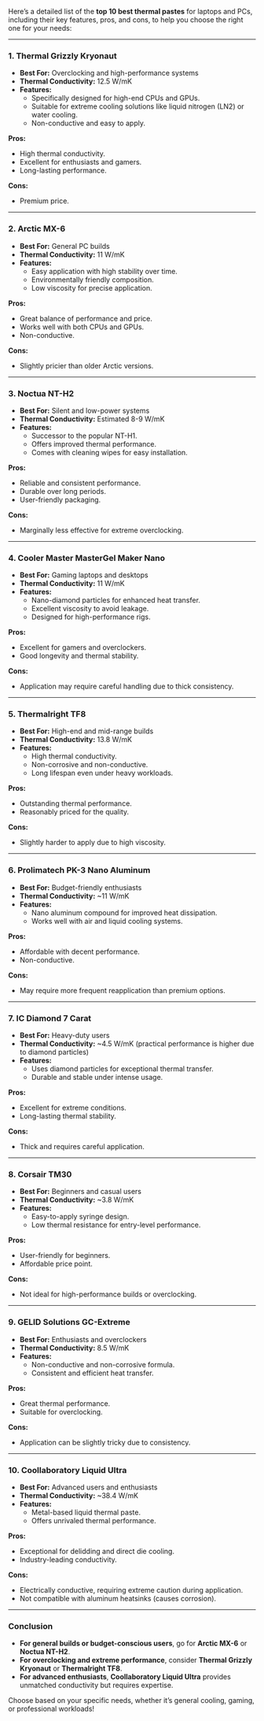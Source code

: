 Here’s a detailed list of the **top 10 best thermal pastes** for laptops and PCs, including their key features, pros, and cons, to help you choose the right one for your needs:

---

### **1. Thermal Grizzly Kryonaut**
- **Best For:** Overclocking and high-performance systems
- **Thermal Conductivity:** 12.5 W/mK
- **Features:** 
  - Specifically designed for high-end CPUs and GPUs.
  - Suitable for extreme cooling solutions like liquid nitrogen (LN2) or water cooling.
  - Non-conductive and easy to apply.

**Pros:**  
- High thermal conductivity.  
- Excellent for enthusiasts and gamers.  
- Long-lasting performance.  

**Cons:**  
- Premium price.  

---

### **2. Arctic MX-6**
- **Best For:** General PC builds
- **Thermal Conductivity:** 11 W/mK
- **Features:**  
  - Easy application with high stability over time.  
  - Environmentally friendly composition.  
  - Low viscosity for precise application.  

**Pros:**  
- Great balance of performance and price.  
- Works well with both CPUs and GPUs.  
- Non-conductive.  

**Cons:**  
- Slightly pricier than older Arctic versions.  

---

### **3. Noctua NT-H2**
- **Best For:** Silent and low-power systems
- **Thermal Conductivity:** Estimated 8-9 W/mK  
- **Features:**  
  - Successor to the popular NT-H1.  
  - Offers improved thermal performance.  
  - Comes with cleaning wipes for easy installation.  

**Pros:**  
- Reliable and consistent performance.  
- Durable over long periods.  
- User-friendly packaging.  

**Cons:**  
- Marginally less effective for extreme overclocking.  

---

### **4. Cooler Master MasterGel Maker Nano**
- **Best For:** Gaming laptops and desktops
- **Thermal Conductivity:** 11 W/mK  
- **Features:**  
  - Nano-diamond particles for enhanced heat transfer.  
  - Excellent viscosity to avoid leakage.  
  - Designed for high-performance rigs.  

**Pros:**  
- Excellent for gamers and overclockers.  
- Good longevity and thermal stability.  

**Cons:**  
- Application may require careful handling due to thick consistency.  

---

### **5. Thermalright TF8**
- **Best For:** High-end and mid-range builds
- **Thermal Conductivity:** 13.8 W/mK  
- **Features:**  
  - High thermal conductivity.  
  - Non-corrosive and non-conductive.  
  - Long lifespan even under heavy workloads.  

**Pros:**  
- Outstanding thermal performance.  
- Reasonably priced for the quality.  

**Cons:**  
- Slightly harder to apply due to high viscosity.  

---

### **6. Prolimatech PK-3 Nano Aluminum**
- **Best For:** Budget-friendly enthusiasts  
- **Thermal Conductivity:** ~11 W/mK  
- **Features:**  
  - Nano aluminum compound for improved heat dissipation.  
  - Works well with air and liquid cooling systems.  

**Pros:**  
- Affordable with decent performance.  
- Non-conductive.  

**Cons:**  
- May require more frequent reapplication than premium options.  

---

### **7. IC Diamond 7 Carat**
- **Best For:** Heavy-duty users  
- **Thermal Conductivity:** ~4.5 W/mK (practical performance is higher due to diamond particles)  
- **Features:**  
  - Uses diamond particles for exceptional thermal transfer.  
  - Durable and stable under intense usage.  

**Pros:**  
- Excellent for extreme conditions.  
- Long-lasting thermal stability.  

**Cons:**  
- Thick and requires careful application.  

---

### **8. Corsair TM30**
- **Best For:** Beginners and casual users  
- **Thermal Conductivity:** ~3.8 W/mK  
- **Features:**  
  - Easy-to-apply syringe design.  
  - Low thermal resistance for entry-level performance.  

**Pros:**  
- User-friendly for beginners.  
- Affordable price point.  

**Cons:**  
- Not ideal for high-performance builds or overclocking.  

---

### **9. GELID Solutions GC-Extreme**
- **Best For:** Enthusiasts and overclockers  
- **Thermal Conductivity:** 8.5 W/mK  
- **Features:**  
  - Non-conductive and non-corrosive formula.  
  - Consistent and efficient heat transfer.  

**Pros:**  
- Great thermal performance.  
- Suitable for overclocking.  

**Cons:**  
- Application can be slightly tricky due to consistency.  

---

### **10. Coollaboratory Liquid Ultra**
- **Best For:** Advanced users and enthusiasts  
- **Thermal Conductivity:** ~38.4 W/mK  
- **Features:**  
  - Metal-based liquid thermal paste.  
  - Offers unrivaled thermal performance.  

**Pros:**  
- Exceptional for delidding and direct die cooling.  
- Industry-leading conductivity.  

**Cons:**  
- Electrically conductive, requiring extreme caution during application.  
- Not compatible with aluminum heatsinks (causes corrosion).  

---

### **Conclusion**  
- **For general builds or budget-conscious users**, go for **Arctic MX-6** or **Noctua NT-H2**.  
- **For overclocking and extreme performance**, consider **Thermal Grizzly Kryonaut** or **Thermalright TF8**.  
- **For advanced enthusiasts**, **Coollaboratory Liquid Ultra** provides unmatched conductivity but requires expertise.  

Choose based on your specific needs, whether it’s general cooling, gaming, or professional workloads!
